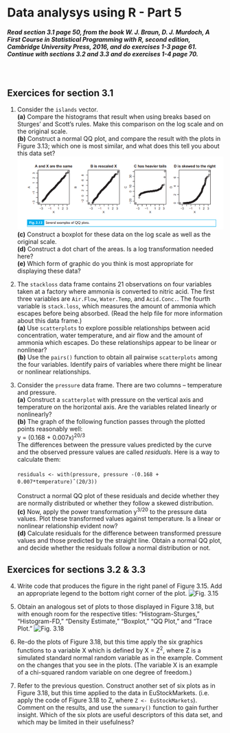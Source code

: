 
# Data analysys using R - Part 5
<h5>Read section 3.1 page 50, from the book W. J. Braun, D. J. Murdoch, A First Course in
Statistical Programming with R, second edition, Cambridge University Press, 2016, and do exercises 1-3 page 61. Continue with sections 3.2 and 3.3 and do exercises 1-4 page 70.</h5><br>

## Exercices for section 3.1
1.  Consider the ```islands``` vector.<br>
**(a)** Compare the histograms that result when using breaks based on
Sturges’ and Scott’s rules. Make this comparison on the log scale
and on the original scale.<br>
**(b)** Construct a normal QQ plot, and compare the result with the plots in
Figure 3.13; which one is most similar, and what does this tell you
about this data set?<br>
![Fig. 3.13](Figure1.PNG)<br>
**(c)** Construct a boxplot for these data on the log scale as well as the
original scale.<br>
**(d)** Construct a dot chart of the areas. Is a log transformation needed
here?<br>
**(e)** Which form of graphic do you think is most appropriate for displaying these data?

2. The ```stackloss``` data frame contains 21 observations on four variables
taken at a factory where ammonia is converted to nitric acid. The first
three variables are ```Air.Flow```, ```Water.Temp```, and ```Acid.Conc.```. The
fourth variable is ```stack.loss```, which measures the amount of ammonia which escapes before being absorbed. (Read the help file for more
information about this data frame.)<br>
**(a)** Use ```scatterplots``` to explore possible relationships between acid concentration, water temperature, and air flow and the amount of ammonia which escapes. Do these relationships appear to be linear or
nonlinear?<br>
**(b)** Use the ```pairs()``` function to obtain all pairwise ```scatterplots``` among
the four variables. Identify pairs of variables where there might be
linear or nonlinear relationships.<br>

3. Consider the ```pressure``` data frame. There are two columns – temperature and pressure.<br>
**(a)** Construct a ```scatterplot``` with pressure on the vertical axis and
temperature on the horizontal axis. Are the variables related linearly or nonlinearly? <br>
**(b)** The graph of the following function passes through the plotted points
reasonably well:<br>
y = (0.168 + 0.007x)<sup>20/3</sup><br>
The differences between the pressure values predicted by the curve
and the observed pressure values are called *residuals*. Here is a way
to calculate them:<br><br>
```residuals <- with(pressure, pressure -(0.168 + 0.007*temperature)ˆ(20/3))``` <br><br>
Construct a normal QQ plot of these residuals and decide whether
they are normally distributed or whether they follow a skewed
distribution.<br>
**(c)** Now, apply the power transformation y<sup>3/20</sup> to the pressure data values. Plot these transformed values against temperature. Is a linear or nonlinear relationship evident now?<br>
**(d)** Calculate residuals for the difference between transformed pressure
values and those predicted by the straight line. Obtain a normal QQ
plot, and decide whether the residuals follow a normal distribution
or not.
## Exercices for sections 3.2 & 3.3</h1>
4. Write code that produces the figure in the right panel of Figure 3.15. Add
an appropriate legend to the bottom right corner of the plot.
![Fig. 3.15](Figure2.PNG)<br>

5. Obtain an analogous set of plots to those displayed in Figure 3.18,
but with enough room for the respective titles: “Histogram-Sturges,”
“Histogram-FD,” “Density Estimate,” “Boxplot,” “QQ Plot,” and “Trace
Plot.”
![Fig. 3.18](Figure3.PNG)<br>

6. Re-do the plots of Figure 3.18, but this time apply the six graphics functions to a variable X which is defined by X = Z<sup>2</sup>, where Z is a simulated
standard normal random variable as in the example. Comment on the
changes that you see in the plots. (The variable X is an example of a
chi-squared random variable on one degree of freedom.)

7. Refer to the previous question. Construct another set of six plots as in
Figure 3.18, but this time applied to the data in EuStockMarkets. (i.e.
apply the code of Figure 3.18 to Z, where ```Z <- EuStockMarkets```).
Comment on the results, and use the ```summary()``` function to gain further
insight. Which of the six plots are useful descriptors of this data set, and
which may be limited in their usefulness?
